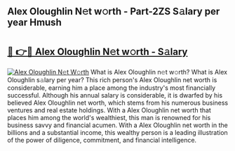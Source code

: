 ## Alex Oloughlin N𝚎t w𝚘rth - Part-2ZS S𝚊lary per year Hmush

# <h2><a href="http://gc3ib2.nevu.top/?p=Alex+Oloughlin">🔗 👉🔴 Alex Oloughlin N𝚎t w𝚘rth - S𝚊lary</a></h2>

[![Alex Oloughlin N𝚎t W𝚘rth](https://i.imgur.com/Oavwk0R.jpeg)](http://gc3ib2.nevu.top/?p=Alex+Oloughlin)
What is Alex Oloughlin n𝚎t w𝚘rth? What is Alex Oloughlin s𝚊lary per year?
This rich person's Alex Oloughlin net worth is considerable, earning him a place among the industry's most financially successful. Although his annual salary is considerable, it is dwarfed by his believed Alex Oloughlin net worth, which stems from his numerous business ventures and real estate holdings. With a Alex Oloughlin net worth that places him among the world's wealthiest, this man is renowned for his business savvy and financial acumen. With a Alex Oloughlin net worth in the billions and a substantial income, this wealthy person is a leading illustration of the power of diligence, commitment, and financial intelligence.
